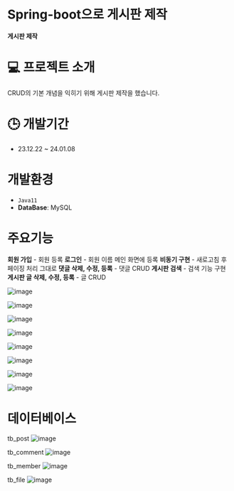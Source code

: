 # Spring-boot으로 게시판 제작

#### 게시판 제작

# 💻 프로젝트 소개
CRUD의 기본 개념을 익히기 위해 게시판 제작을 했습니다.

# 🕒 개발기간
* 23.12.22 ~ 24.01.08

# 개발환경
* `Java11`
* **DataBase**: MySQL

# 주요기능
**회원 가입** - 회원 등록
**로그인** - 회원 이름 메인 화면에 등록
**비동기 구현** - 새로고침 후 페이징 처리 그대로
**댓글 삭제, 수정, 등록** - 댓글 CRUD
**게시판 검색** - 검색 기능 구현
**게시판 글 삭제, 수정, 등록** - 글 CRUD

![image](https://github.com/Hyedding/Spring_boot-Board/assets/155518059/0115e5a2-0861-48b7-9835-c81e7df415cd)

![image](https://github.com/Hyedding/Spring_boot-Board/assets/155518059/ada9b726-fdce-40c9-90c9-059c9b810b6f)

![image](https://github.com/Hyedding/Spring_boot-Board/assets/155518059/982eef59-9fef-4100-88b6-936a4b67f8ac)

![image](https://github.com/Hyedding/Spring_boot-Board/assets/155518059/77d3022c-50b1-4881-9cba-4467efc04d08)

![image](https://github.com/Hyedding/Spring_boot-Board/assets/155518059/d0d102f4-1734-4931-a512-4d6862d9c501)

![image](https://github.com/Hyedding/Spring_boot-Board/assets/155518059/b6362019-75c7-4064-b71a-0d8b6f87820a)

![image](https://github.com/Hyedding/Spring_boot-Board/assets/155518059/fb288fa2-02f3-4aeb-916a-dc48e517a497)


![image](https://github.com/Hyedding/Spring_boot-Board/assets/155518059/8b2c3dbe-3be7-4df3-86a9-bc98b43f6f6c)



# 데이터베이스

tb_post
![image](https://github.com/Hyedding/Spring_boot-Board/assets/155518059/6c43aab7-fa69-4056-93af-07e48f68c60d)

tb_comment
![image](https://github.com/Hyedding/Spring_boot-Board/assets/155518059/bd8f6143-de09-4940-94bf-aebf3f41922f)

tb_member
![image](https://github.com/Hyedding/Spring_boot-Board/assets/155518059/70a3c1d1-b47a-497b-b1e7-2125b06a506c)

tb_file
![image](https://github.com/Hyedding/Spring_boot-Board/assets/155518059/fe617562-50c5-48b2-9379-b209dc927ef7)

